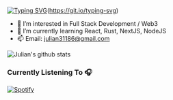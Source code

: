 [![Typing SVG](https://readme-typing-svg.herokuapp.com?lines=%F0%9F%91%8B+Hi%2C+I%E2%80%99m+Julian+Elmasry%2C;+a+Junior+at+Stony+Brook+University)](https://git.io/typing-svg)(https://git.io/typing-svg)
- 👀 I’m interested in Full Stack Development / Web3
- 🌱 I’m currently learning React, Rust, NextJS, NodeJS
- 📫 Email: julian31186@gmail.com 


![Julian's github stats](https://github-readme-stats.vercel.app/api?username=julian31186&show_icons=true&theme=radical)

### Currently Listening To 🎧
[![Spotify](https://novatoremm-sand.vercel.app/api/spotify)](https://open.spotify.com/user/julian31186)
